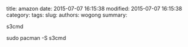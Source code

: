 title: amazon
date: 2015-07-07 16:15:38
modified: 2015-07-07 16:15:38
category: 
tags: 
slug: 
authors: wogong
summary: 


s3cmd

sudo pacman -S s3cmd
